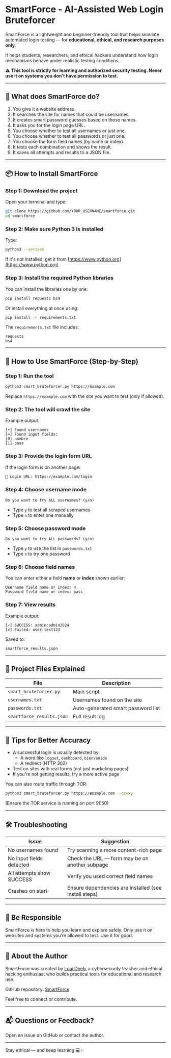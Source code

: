 # SmartForce - AI-Assisted Web Login Bruteforcer

SmartForce is a lightweight and beginner-friendly tool that helps simulate automated login testing — for **educational, ethical, and research purposes only**.

It helps students, researchers, and ethical hackers understand how login mechanisms behave under realistic testing conditions.

⚠️ **This tool is strictly for learning and authorized security testing. Never use it on systems you don't have permission to test.**

---

## 🧠 What does SmartForce do?

1. You give it a website address.
2. It searches the site for names that could be usernames.
3. It creates smart password guesses based on those names.
4. It asks you for the login page URL.
5. You choose whether to test all usernames or just one.
6. You choose whether to test all passwords or just one.
7. You choose the form field names (by name or index).
8. It tests each combination and shows the result.
9. It saves all attempts and results to a JSON file.

---

## 📦 How to Install SmartForce

### Step 1: Download the project
Open your terminal and type:
```bash
git clone https://github.com/YOUR_USERNAME/smartforce.git
cd smartforce
```

### Step 2: Make sure Python 3 is installed
Type:
```bash
python3 --version
```
If it's not installed, get it from [https://www.python.org](https://www.python.org)

### Step 3: Install the required Python libraries
You can install the libraries one by one:
```bash
pip install requests bs4
```

Or install everything at once using:
```bash
pip install -r requirements.txt
```
The `requirements.txt` file includes:
```
requests
bs4
```

---

## 🚀 How to Use SmartForce (Step-by-Step)

### Step 1: Run the tool
```bash
python3 smart_bruteforcer.py https://example.com
```
Replace `https://example.com` with the site you want to test (only if allowed).

### Step 2: The tool will crawl the site
Example output:
```
[+] Found usernames
[+] Found input fields:
[0] nombre
[1] pass
```

### Step 3: Provide the login form URL
If the login form is on another page:
```bash
🔗 Login URL: https://example.com/login
```

### Step 4: Choose username mode
```
Do you want to try ALL usernames? (y/n)
```
- Type `y` to test all scraped usernames
- Type `n` to enter one manually

### Step 5: Choose password mode
```
Do you want to try ALL passwords? (y/n)
```
- Type `y` to use the list in `passwords.txt`
- Type `n` to try one password

### Step 6: Choose field names
You can enter either a field **name** or **index** shown earlier:
```
Username field name or index: 4
Password field name or index: pass
```

### Step 7: View results
Example output:
```
[✓] SUCCESS: admin:admin2024
[✗] Failed: user:test123
```
Saved to:
```
smartforce_results.json
```

---

## 📁 Project Files Explained

| File                      | Description                          |
|---------------------------|--------------------------------------|
| `smart_bruteforcer.py`    | Main script                          |
| `usernames.txt`           | Usernames found on the site          |
| `passwords.txt`           | Auto-generated smart password list   |
| `smartforce_results.json` | Full result log                      |

---

## 🧩 Tips for Better Accuracy

- A successful login is usually detected by:
  - A word like `logout`, `dashboard`, `bienvenido`
  - A redirect (HTTP 302)
- Test on sites with real forms (not just marketing pages)
- If you're not getting results, try a more active page

You can also route traffic through TOR:
```bash
python3 smart_bruteforcer.py https://example.com --proxy
```
(Ensure the TOR service is running on port 9050)

---

## 🛠️ Troubleshooting

| Issue                             | Suggestion                                               |
|----------------------------------|----------------------------------------------------------|
| No usernames found               | Try scanning a more content-rich page                   |
| No input fields detected         | Check the URL — form may be on another subpage         |
| All attempts show SUCCESS        | Verify you used correct field names                     |
| Crashes on start                 | Ensure dependencies are installed (see install steps)   |

---

## 🧾 Be Responsible
SmartForce is here to help you learn and explore safely.
Only use it on websites and systems you’re allowed to test.
Use it for good.

---

## 🙋 About the Author

SmartForce was created by [Loai Deeb](https://www.linkedin.com/in/loai-deeb/), a cybersecurity teacher and ethical hacking enthusiast who builds practical tools for educational and research use.

GitHub repository: [SmartForce](https://github.com/tinkerlev/)

Feel free to connect or contribute.

---

## 📬 Questions or Feedback?
Open an issue on GitHub or contact the author.

---

Stay ethical — and keep learning 💻✨
